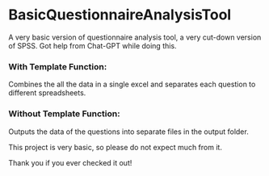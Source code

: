 # BasicQuestionnaireAnalysisTool
 A very basic version of questionnaire analysis tool, a very cut-down version of SPSS. Got help from Chat-GPT while doing this.

<h3>With Template Function:</h3> 
Combines the all the data in a single excel and separates each question to different spreadsheets. 

<h3>Without Template Function:</h3> 
Outputs the data of the questions into separate files in the output folder.

This project is very basic, so please do not expect much from it. 

Thank you if you ever checked it out!